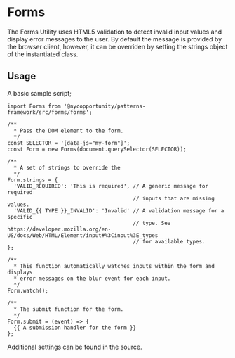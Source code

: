 # Forms

The Forms Utility uses HTML5 validation to detect invalid input values and display error messages to the user. By default the message is provided by the browser client, however, it can be overriden by setting the strings object of the instantiated class.

## Usage

A basic sample script;

    import Forms from '@nycopportunity/patterns-framework/src/forms/forms';

    /**
      * Pass the DOM element to the form.
      */
    const SELECTOR = '[data-js="my-form"]';
    const Form = new Forms(document.querySelector(SELECTOR));

    /**
      * A set of strings to override the
      */
    Form.strings = {
      'VALID_REQUIRED': 'This is required', // A generic message for required
                                            // inputs that are missing values.
      'VALID_{{ TYPE }}_INVALID': 'Invalid' // A validation message for a specific
                                            // type. See https://developer.mozilla.org/en-US/docs/Web/HTML/Element/input#%3Cinput%3E_types
                                            // for available types.
    };

    /**
      * This function automatically watches inputs within the form and displays
      * error messages on the blur event for each input.
      */
    Form.watch();

    /**
      * The submit function for the form.
      */
    Form.submit = (event) => {
      {{ A submission handler for the form }}
    };

Additional settings can be found in the source.